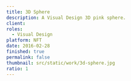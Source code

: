 ```yaml
---
title: 3D Sphere
description: A Visual Design 3D pink sphere.
client:
roles:
  - Visual Design
platform: NFT
date: 2016-02-28
finished: true
permalink: false
thumbnail: src/static/work/3d-sphere.jpg
ratio: 1
---
```

